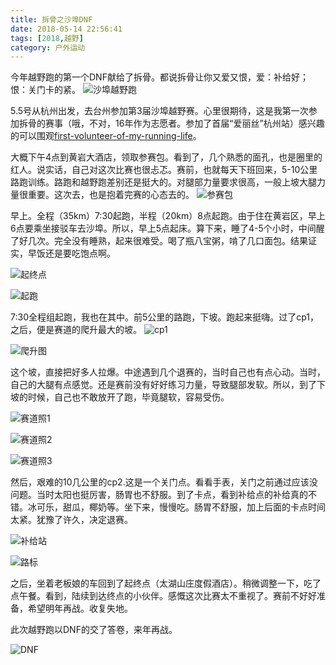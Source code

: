 ```yaml
---
title: 拆骨之沙埠DNF
date: 2018-05-14 22:56:41
tags: [2018,越野]
category: 户外运动
---
```


今年越野跑的第一个DNF献给了拆骨。都说拆骨让你又爱又恨，爱：补给好；恨：关门卡的紧。
![沙埠越野跑](https://github.com/alanzhang211/blog-image/raw/master//2018/05/%E6%B2%99%E5%9F%A0/%E6%B2%99%E5%9F%A0%E8%B6%8A%E9%87%8E.jpeg)

<!--more-->

5.5号从杭州出发，去台州参加第3届沙埠越野赛。心里很期待，这是我第一次参加拆骨的赛事（哦，不对，16年作为志愿者。参加了首届“爱丽丝”杭州站）感兴趣的可以围观[first-volunteer-of-my-running-life](http://alanzhang.me/2016/10/23/first-volunteer-of-my-running-life/)。

大概下午4点到黄岩大酒店，领取参赛包。看到了，几个熟悉的面孔，也是圈里的红人。说实话，自己对这次比赛也很忐忑。赛前，也就每天下班回来，5-10公里路跑训练。路跑和越野跑差别还是挺大的。对腿部力量要求很高，一般上坡大腿力量很重要。这次去，也是抱着完赛的心态去的。
![参赛包](https://github.com/alanzhang211/blog-image/raw/master//2018/05/%E6%B2%99%E5%9F%A0/%E5%8F%82%E8%B5%9B%E5%8C%85.jpeg)

早上。全程（35km）7:30起跑，半程（20km）8点起跑。由于住在黄岩区，早上6点要乘坐接驳车去沙埠。所以，早上5点起床。算下来，睡了4-5个小时，中间醒了好几次。完全没有睡熟，起来很难受。喝了瓶八宝粥，啃了几口面包。结果证实，早饭还是要吃饱点啊。

![起终点](https://github.com/alanzhang211/blog-image/raw/master//2018/05/%E6%B2%99%E5%9F%A0/%E8%B5%B7%E7%BB%88%E7%82%B9.jpeg)

![起跑](https://github.com/alanzhang211/blog-image/raw/master//2018/05/%E6%B2%99%E5%9F%A0/%E5%BC%80%E8%B7%91.jpeg)

7:30全程组起跑，我也在其中。前5公里的路跑，下坡。跑起来挺嗨。过了cp1，之后，便是赛道的爬升最大的坡。
![cp1](https://github.com/alanzhang211/blog-image/raw/master//2018/05/%E6%B2%99%E5%9F%A0/cp1.jpeg)

![爬升图](https://github.com/alanzhang211/blog-image/raw/master//2018/05/%E6%B2%99%E5%9F%A0/%E7%88%AC%E5%8D%87%E5%9B%BE.jpeg)

这个坡，直接把好多人拉爆。中途遇到几个退赛的，当时自己也有点心动。当时，自己的大腿有点感觉。还是赛前没有好好练习力量，导致腿部发软。所以，到了下坡的时候，自己也不敢放开了跑，毕竟腿软，容易受伤。

![赛道照1](https://github.com/alanzhang211/blog-image/raw/master//2018/05/%E6%B2%99%E5%9F%A0/%E8%B5%9B%E9%81%93%E9%A3%8E%E5%85%891.jpeg)

![赛道照2](https://github.com/alanzhang211/blog-image/raw/master//2018/05/%E6%B2%99%E5%9F%A0/%E8%B5%9B%E9%81%931.jpeg)

![赛道照3](https://github.com/alanzhang211/blog-image/raw/master//2018/05/%E6%B2%99%E5%9F%A0/%E8%B5%9B%E9%81%93%E7%85%A7.jpeg)

然后，艰难的10几公里的cp2.这是一个关门点。看看手表，关门之前通过应该没问题。当时太阳也挺厉害，肠胃也不舒服。到了卡点，看到补给点的补给真的不错。冰可乐，甜瓜，椰奶等。坐下来，慢慢吃。肠胃不舒服，加上后面的卡点时间太紧。犹豫了许久，决定退赛。

![补给站](https://github.com/alanzhang211/blog-image/raw/master//2018/05/%E6%B2%99%E5%9F%A0/%E8%A1%A5%E7%BB%99%E7%AB%99.jpeg)

![路标](https://github.com/alanzhang211/blog-image/raw/master//2018/05/%E6%B2%99%E5%9F%A0/%E8%B7%AF%E6%A0%87.jpeg)

之后，坐着老板娘的车回到了起终点（太湖山庄度假酒店）。稍微调整一下，吃了点午餐。看到，陆续到达终点的小伙伴。感慨这次比赛太不重视了。赛前不好好准备，希望明年再战。收复失地。

此次越野跑以DNF的交了答卷，来年再战。

![DNF](https://github.com/alanzhang211/blog-image/raw/master//2018/05/%E6%B2%99%E5%9F%A0/DNF.jpeg)
